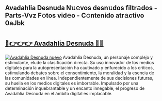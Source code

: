 ## Avadahlia Desnuda N𝚞𝚎vos desn𝚞dos filtr𝚊dos - Parts-Vvz F𝚘tos vid𝚎o - C𝚘ntenido atr𝚊ctivo 0aJbk

# <h2><a href="http://mb73yc.tromn.icu/?c=Avadahlia+Desnuda">🔗👉👉👉 Avadahlia Desnuda 🔗🔗</a></h2>

[![Avadahlia Desnuda nuevo](https://i.imgur.com/pEAQMta.gif)](http://mb73yc.tromn.icu/?c=Avadahlia+Desnuda)
Avadahlia Desnuda, un personaje complejo y estimulante, elude la clasificación directa. Su uso innovador de los medios digitales para la autopresentación ha cautivado y enfurecido a los críticos, estimulando debates sobre el consentimiento, la moralidad y la esencia de las comunidades en línea. Independientemente de sus decisiones futuras, su huella en los medios digitales es imborrable. Impulsado por una determinación inquebrantable y un encanto innegable, el progreso de Avadahlia Desnuda en el ámbito digital es implacable.
